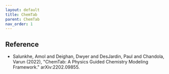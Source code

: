 ```yaml
---
layout: default
title: ChemTab 
parent: ChemTab
nav_order: 1
---
```


## Reference

- Salunkhe, Amol and Deighan, Dwyer and  DesJardin, Paul and Chandola, Varun (2022), "ChemTab: A Physics Guided Chemistry Modeling Framework."  arXiv:2202.09855. 
